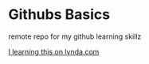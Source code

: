 # Githubs Basics

remote repo for my github learning skillz

[I learning this on lynda.com](http://www.lynda.com)
